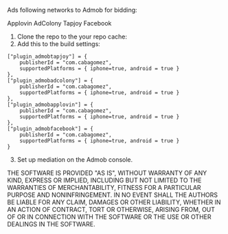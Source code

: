 Ads following networks to Admob for bidding:

Applovin
AdColony
Tapjoy
Facebook

1. Clone the repo to the your repo cache:
2. Add this to the build settings:   
```
["plugin_admobtapjoy"] = {
    publisherId = "com.cabagomez",
    supportedPlatforms = { iphone=true, android = true }
},
["plugin_admobadcolony"] = {
    publisherId = "com.cabagomez",
    supportedPlatforms = { iphone=true, android = true }
},
["plugin_admobapplovin"] = {
    publisherId = "com.cabagomez",
    supportedPlatforms = { iphone=true, android = true }
},
["plugin_admobfacebook"] = {
    publisherId = "com.cabagomez",
    supportedPlatforms = { iphone=true, android = true }
}
```
3. Set up mediation on the Admob console.   






THE SOFTWARE IS PROVIDED "AS IS", WITHOUT WARRANTY OF ANY KIND, EXPRESS OR
IMPLIED, INCLUDING BUT NOT LIMITED TO THE WARRANTIES OF MERCHANTABILITY,
FITNESS FOR A PARTICULAR PURPOSE AND NONINFRINGEMENT. IN NO EVENT SHALL THE
AUTHORS BE LIABLE FOR ANY CLAIM, DAMAGES OR OTHER
LIABILITY, WHETHER IN AN ACTION OF CONTRACT, TORT OR OTHERWISE, ARISING FROM,
OUT OF OR IN CONNECTION WITH THE SOFTWARE OR THE USE OR OTHER DEALINGS IN THE
SOFTWARE.